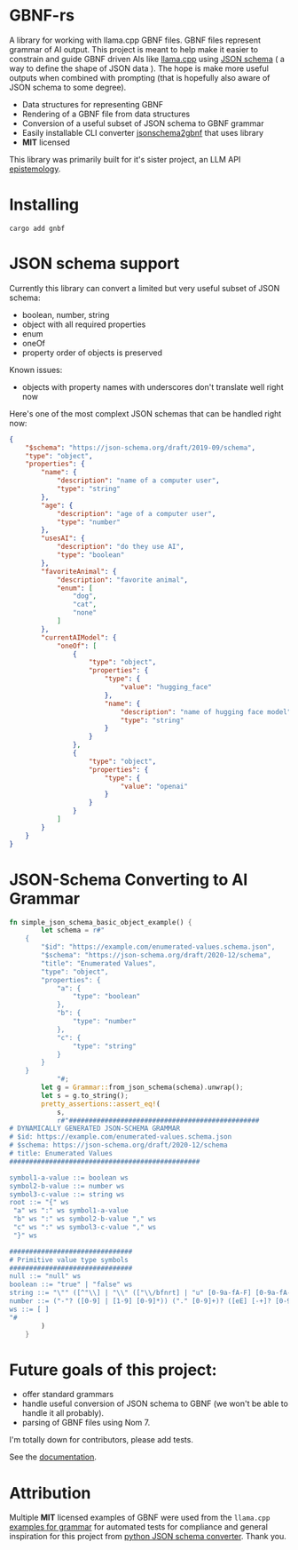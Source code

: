 # GBNF-rs

A library for working with llama.cpp GBNF files.  GBNF files represent grammar of AI output. This project is meant to help make it easier to constrain and guide GBNF driven AIs like [llama.cpp](https://github.com/ggerganov/llama.cpp) using [JSON schema](https://json-schema.org/)  ( a way to define the shape of JSON data ). The hope is make more useful outputs when combined with prompting (that is hopefully also aware of JSON schema to some degree).

* Data structures for representing GBNF
* Rendering of a GBNF file from data structures
* Conversion of a useful subset of JSON schema to GBNF grammar
* Easily installable CLI converter [jsonschema2gbnf](https://github.com/richardanaya/gbnf/tree/main/jsonschema2gbnf) that uses library 
* **MIT** licensed

This library was primarily built for it's sister project, an LLM API [epistemology](https://github.com/richardanaya/epistemology/).

# Installing

```
cargo add gnbf
```

# JSON schema support

Currently this library can convert a limited but very useful subset of JSON schema:
* boolean, number, string
* object with all required properties
* enum
* oneOf
* property order of objects is preserved

Known issues:
* objects with property names with underscores don't translate well right now

Here's one of the most complext JSON schemas that can be handled right now:

```json
{
    "$schema": "https://json-schema.org/draft/2019-09/schema",
    "type": "object",
    "properties": {
        "name": {
            "description": "name of a computer user",
            "type": "string"
        },
        "age": {
            "description": "age of a computer user",
            "type": "number"
        },
        "usesAI": {
            "description": "do they use AI",
            "type": "boolean"
        },
        "favoriteAnimal": {
            "description": "favorite animal",
            "enum": [
                "dog",
                "cat",
                "none"
            ]
        },
        "currentAIModel": {
            "oneOf": [
                {
                    "type": "object",
                    "properties": {
                        "type": {
                            "value": "hugging_face"
                        },
                        "name": {
                            "description": "name of hugging face model",
                            "type": "string"
                        }
                    }
                },
                {
                    "type": "object",
                    "properties": {
                        "type": {
                            "value": "openai"
                        }
                    }
                }
            ]
        }
    }
}
```

# JSON-Schema Converting to AI Grammar

```rust
fn simple_json_schema_basic_object_example() {
        let schema = r#"
    {
        "$id": "https://example.com/enumerated-values.schema.json",
        "$schema": "https://json-schema.org/draft/2020-12/schema",
        "title": "Enumerated Values",
        "type": "object",
        "properties": {
            "a": {
                "type": "boolean"
            },
            "b": {
                "type": "number"
            },
            "c": {
                "type": "string"
            }
        }
    }
            "#;
        let g = Grammar::from_json_schema(schema).unwrap();
        let s = g.to_string();
        pretty_assertions::assert_eq!(
            s,
            r#"################################################
# DYNAMICALLY GENERATED JSON-SCHEMA GRAMMAR
# $id: https://example.com/enumerated-values.schema.json
# $schema: https://json-schema.org/draft/2020-12/schema
# title: Enumerated Values
################################################

symbol1-a-value ::= boolean ws
symbol2-b-value ::= number ws
symbol3-c-value ::= string ws
root ::= "{" ws 
 "a" ws ":" ws symbol1-a-value 
 "b" ws ":" ws symbol2-b-value "," ws 
 "c" ws ":" ws symbol3-c-value "," ws 
 "}" ws

###############################
# Primitive value type symbols
###############################
null ::= "null" ws
boolean ::= "true" | "false" ws
string ::= "\"" ([^"\\] | "\\" (["\\/bfnrt] | "u" [0-9a-fA-F] [0-9a-fA-F] [0-9a-fA-F] [0-9a-fA-F]))* "\"" ws
number ::= ("-"? ([0-9] | [1-9] [0-9]*)) ("." [0-9]+)? ([eE] [-+]? [0-9]+)? ws
ws ::= [ ]
"#
        )
    }
```

# Future goals of this project:
* offer standard grammars
* handle useful conversion of JSON schema to GBNF (we won't be able to handle it all probably).
* parsing of GBNF files using Nom 7.

I'm totally down for contributors, please add tests.

See the [documentation](https://docs.rs/gbnf).

# Attribution

Multiple **MIT** licensed examples of GBNF were used from the `llama.cpp` [examples for grammar](https://github.com/ggerganov/llama.cpp/tree/master/grammars) for automated tests for compliance and general inspiration for this project from [python JSON schema converter](https://github.com/ggerganov/llama.cpp/blob/master/examples/json-schema-to-grammar.py). Thank you.


